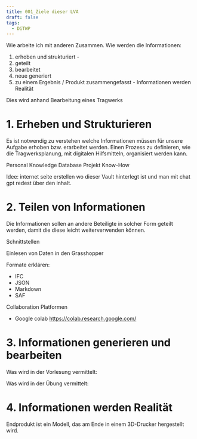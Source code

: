 ```yaml
---
title: 001_Ziele dieser LVA
draft: false
tags:
  - DiTWP
---
```

 

Wie arbeite ich mit anderen Zusammen. Wie werden die Informationen:
1. erhoben und strukturiert - 
2. geteilt
3. bearbeitet
4. neue generiert
5. zu einem Ergebnis / Produkt zusammengefasst - Informationen werden Realität


Dies wird anhand Bearbeitung eines Tragwerks 


# 1. Erheben und Strukturieren
Es ist notwendig zu verstehen welche Informationen müssen für unsere Aufgabe erhoben bzw. erarbeitet werden.
Einen Prozess zu definieren, wie die Tragwerksplanung, mit digitalen Hilfsmitteln, organisiert werden kann.

Personal Knowledge Database
Projekt Know-How



Idee: internet seite erstellen wo dieser Vault hinterlegt ist und man mit chat gpt redest über den inhalt.

# 2. Teilen von Informationen
Die Informationen sollen an andere Beteiligte in solcher Form geteilt werden, damit die diese leicht weiterverwenden können.

Schnittstellen


Einlesen von Daten in den Grasshopper 

Formate erklären:
- IFC
- JSON
- Markdown
- SAF

Collaboration Platformen
- Google colab https://colab.research.google.com/

# 3. Informationen generieren und bearbeiten



Was wird in der Vorlesung vermittelt:




Was wird in der Übung vermittelt:




# 4. Informationen werden Realität



Endprodukt ist ein Modell, das am Ende in einem 3D-Drucker hergestellt wird.
